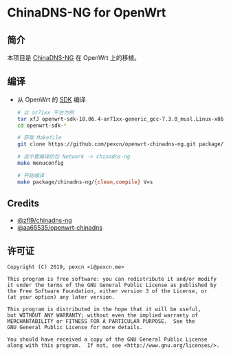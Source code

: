 # ChinaDNS-NG for OpenWrt

## 简介

本项目是 [ChinaDNS-NG][UPSTREAM_PROJECT] 在 OpenWrt 上的移植。

## 编译

- 从 OpenWrt 的 [SDK][OPENWRT_SDK] 编译

    ```bash
    # 以 ar71xx 平台为例
    tar xfJ openwrt-sdk-18.06.4-ar71xx-generic_gcc-7.3.0_musl.Linux-x86_64.tar.xz
    cd openwrt-sdk-*
    
    # 获取 Makefile
    git clone https://github.com/pexcn/openwrt-chinadns-ng.git package/chinadns-ng
    
    # 选中要编译的包 Network -> chinadns-ng
    make menuconfig
    
    # 开始编译
    make package/chinadns-ng/{clean,compile} V=s
    ```

## Credits

- [@zfl9/chinadns-ng](https://github.com/zfl9/chinadns-ng)
- [@aa65535/openwrt-chinadns](https://github.com/aa65535/openwrt-chinadns)

## 许可证

```
Copyright (C) 2019, pexcn <i@pexcn.me>

This program is free software: you can redistribute it and/or modify
it under the terms of the GNU General Public License as published by
the Free Software Foundation, either version 3 of the License, or
(at your option) any later version.

This program is distributed in the hope that it will be useful,
but WITHOUT ANY WARRANTY; without even the implied warranty of
MERCHANTABILITY or FITNESS FOR A PARTICULAR PURPOSE.  See the
GNU General Public License for more details.

You should have received a copy of the GNU General Public License
along with this program.  If not, see <http://www.gnu.org/licenses/>.
```

[UPSTREAM_PROJECT]: https://github.com/zfl9/chinadns-ng
[OPENWRT_SDK]: https://openwrt.org/docs/guide-developer/obtain.firmware.sdk
